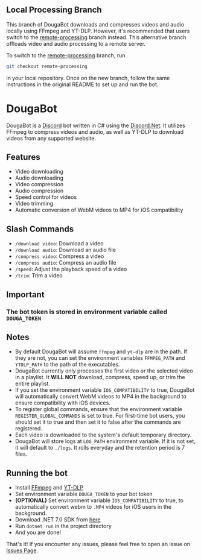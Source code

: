 ## Local Processing Branch

This branch of DougaBot downloads and compresses videos and audio locally using FFmpeg and YT-DLP. However, it's recommended that users switch to the [remote-processing](https://github.com/DontEatOreo/DougaBot/tree/remote-processing) branch instead. This alternative branch offloads video and audio processing to a remote server.

To switch to the [remote-processing](https://github.com/DontEatOreo/DougaBot/tree/remote-processing) branch, run 
```bash 
git checkout remote-processing
```
in your local repository. Once on the new branch, follow the same instructions in the original README to set up and run the bot.

# DougaBot

DougaBot is a [Discord](https://discord.com/) bot written in C# using the [Discord.Net](https://discordnet.dev/). It utilizes FFmpeg to compress videos and audio, as well as YT-DLP to download videos from any supported website.

## Features

- Video downloading
- Audio downloading
- Video compression
- Audio compression
- Speed control for videos
- Video trimming
- Automatic conversion of WebM videos to MP4 for iOS compatibility

## Slash Commands

- `/download video`: Download a video
- `/download audio`: Download an audio file
- `/compress video`: Compress a video
- `/compress audio`: Compress an audio file
- `/speed`: Adjust the playback speed of a video
- `/trim`: Trim a video

## Important
### The bot token is stored in environment variable called ``DOUGA_TOKEN``

## Notes

- By default DougaBot will assume `ffmpeg` and `yt-dlp` are in the path. If they are not, you can set the environment variables `FFMPEG_PATH` and `YTDLP_PATH` to the path of the executables.
- DougaBot currently only processes the first video or the selected video in a playlist. It **WILL NOT** download, compress, speed up, or trim the entire playlist.
- If you set the environment variable `IOS_COMPATIBILITY` to true, DougaBot will automatically convert WebM videos to MP4 in the background to ensure compatibility with iOS devices.
- To register global commands, ensure that the environment variable `REGISTER_GLOBAL_COMMANDS` is set to true. For first-time bot users, you should set it to true and then set it to false after the commands are registered.
- Each video is downloaded to the system's default temporary directory.
- DougaBot will store logs at `LOG_PATH` environment variable. If it is not set, it will default to `./logs`. It rolls everyday and the retention period is 7 files.

## Running the bot
- Install [FFmpeg](https://ffmpeg.org/) and [YT-DLP](https://github.com/yt-dlp/yt-dlp)
- Set environment variable ``DOUGA_TOKEN`` to your bot token
- **(OPTIONAL)** Set environment variable ``IOS_COMPATIBILITY`` to true, to automatically convert webm to `.MP4` videos for iOS users in the background.
- Download .NET 7.0 SDK from [here](https://dotnet.microsoft.com/download/dotnet/7.0)
- Run ``dotnet run`` in the project directory
- And you are done!

That's it! If you encounter any issues, please feel free to open an issue on [Issues Page](https://github.com/DontEatOreo/DougaBot/issues). 